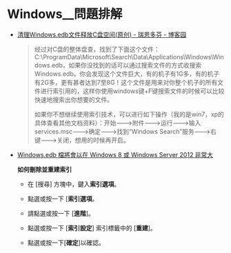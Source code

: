# Windows__問題排解

- [清理Windows.edb文件释放C盘空间(原创) - 瑞恩多芬 - 博客园](https://www.cnblogs.com/bison1989/archive/2011/11/09/2243703.html)

    > 经过对C盘的整体盘查，找到了下面这个文件：C:\\ProgramData\\Microsoft\\Search\\Data\\Applications\\Windows\\Windows.edb，如果你没找到的话可以通过搜索文件的方式收搜索Windows.edb。你会发现这个文件巨大，有的机子有1G多，有的机子有2G多，更有甚者达到7至8G！这个文件是用来对你整个机子的所有文件进行索引用的，这样你使用windows键+F键搜索文件的时候可以比较快速地搜索出你想要的文件。
    > 
    > 如果你不想继续使用索引技术，可以进行如下操作（我的是win7，xp的具体查看其他文档资料）：开始--->附件--->运行--->输入services.msc--->确定--->找到“Windows Search”服务--->右键--->关闭，想用的时候再开启。

- [Windows.edb 檔將會以在 Windows 8 或 Windows Server 2012 非常大](https://support.microsoft.com/zh-tw/help/2838018/the-windows-edb-file-grows-very-large-in-windows-8-or-windows-server-2)

    __如何刪除並重建索引__

    -   在 \[搜尋\] 方塊中，鍵入**索引選項**。  

    -   點選或按一下 \[**索引選項**。
    -   請點選或按一下 \[**進階**\]。
    -   點選或按一下 \[**索引設定**\] 索引標籤中的 \[**重建**\]。
    -   點選或按一下\[**確定**\]以確認。
